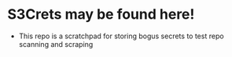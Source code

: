 # S3Crets may be found here!
* This repo is a scratchpad for storing bogus secrets to test repo scanning and scraping
